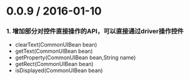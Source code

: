 
# 0.0.9 / 2016-01-10
### 1. 增加部分对控件直接操作的API，可以直接通过driver操作控件

* clearText(CommonUIBean bean)
* getText(CommonUIBean bean)
* getProperty(CommonUIBean bean,String name)
* getRect(CommonUIBean bean)
* isDisplayed(CommonUIBean bean)